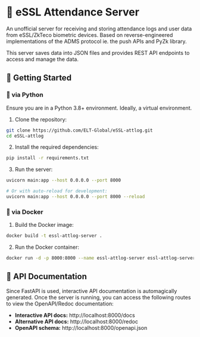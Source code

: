 # 🪪 eSSL Attendance Server 

An unofficial server for receiving and storing attendance logs and user data from eSSL/ZkTeco biometric devices. Based on reverse-engineered implementations of the ADMS protocol ie. the push APIs and PyZk library.

This server saves data into JSON files and provides REST API endpoints to access and manage the data.

## 🚀 Getting Started

### 🐍 via Python

Ensure you are in a Python 3.8+ environment. Ideally, a virtual environment.

1. Clone the repository:
```bash
git clone https://github.com/ELT-Global/eSSL-attlog.git
cd eSSL-attlog
```

2. Install the required dependencies:
```bash
pip install -r requirements.txt
```

3. Run the server:
```bash
uvicorn main:app --host 0.0.0.0 --port 8000

# Or with auto-reload for development:
uvicorn main:app --host 0.0.0.0 --port 8000 --reload
```

### 🐬 via Docker

1. Build the Docker image:
```bash
docker build -t essl-attlog-server .
```

2. Run the Docker container:
```bash
docker run -d -p 8000:8000 --name essl-attlog-server essl-attlog-server
```

## 📖 API Documentation

Since FastAPI is used, interactive API documentation is automagically generated. Once the server is running, you can access the following routes to view the OpenAPI/Redoc documentation:

- **Interactive API docs:** http://localhost:8000/docs
- **Alternative API docs:** http://localhost:8000/redoc
- **OpenAPI schema:** http://localhost:8000/openapi.json
